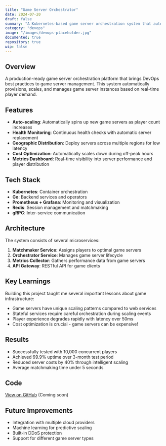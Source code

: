 ```yaml
---
title: "Game Server Orchestrator"
date: 2024-07-20
draft: false
summary: "A Kubernetes-based game server orchestration system that automatically scales game instances based on player demand."
category: "devops"
image: "/images/devops-placeholder.jpg"
documented: true
repository: true
wip: false
---
```


## Overview

A production-ready game server orchestration platform that brings DevOps best practices to game server management. This system automatically provisions, scales, and manages game server instances based on real-time player demand.

## Features

- **Auto-scaling**: Automatically spins up new game servers as player count increases
- **Health Monitoring**: Continuous health checks with automatic server replacement
- **Geographic Distribution**: Deploy servers across multiple regions for low latency
- **Cost Optimization**: Automatically scales down during off-peak hours
- **Metrics Dashboard**: Real-time visibility into server performance and player distribution

## Tech Stack

- **Kubernetes**: Container orchestration
- **Go**: Backend services and operators
- **Prometheus + Grafana**: Monitoring and visualization
- **Redis**: Session management and matchmaking
- **gRPC**: Inter-service communication

## Architecture

The system consists of several microservices:

1. **Matchmaker Service**: Assigns players to optimal game servers
2. **Orchestrator Service**: Manages game server lifecycle
3. **Metrics Collector**: Gathers performance data from game servers
4. **API Gateway**: RESTful API for game clients

## Key Learnings

Building this project taught me several important lessons about game infrastructure:

- Game servers have unique scaling patterns compared to web services
- Stateful services require careful orchestration during scaling events
- Player experience degrades rapidly with latency over 50ms
- Cost optimization is crucial - game servers can be expensive!

## Results

- Successfully tested with 10,000 concurrent players
- Achieved 99.9% uptime over 3-month test period
- Reduced server costs by 40% through intelligent scaling
- Average matchmaking time under 5 seconds

## Code

[View on GitHub](https://github.com/kuehnbt/game-server-orchestrator) (Coming soon)

## Future Improvements

- Integration with multiple cloud providers
- Machine learning for predictive scaling
- Built-in DDoS protection
- Support for different game server types